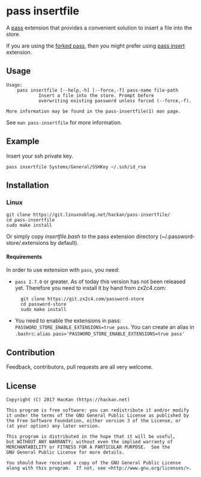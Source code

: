# pass insertfile 

A [pass](https://www.passwordstore.org/) extension that provides a convenient solution to insert a file into the store.

If you are using the [forked pass](https://github.com/HacKanCuBa/password-store), then you might prefer using [pass insert](https://github.com/HacKanCuBa/pass-extension-insert) extension.

## Usage

```
Usage:
    pass insertfile [--help,-h] [--force,-f] pass-name file-path
            Insert a file into the store. Prompt before
            overwriting existing password unless forced (--force,-f).

More information may be found in the pass-insertfile(1) man page.
```

See `man pass-insertfile` for more information.

## Example

Insert your ssh private key.

    pass insertfile Systems/General/SSHKey ~/.ssh/id_rsa

## Installation

### Linux

    git clone https://git.linuxnoblog.net/hackan/pass-insertfile/
    cd pass-insertfile
    sudo make install

Or simply copy *insertfile.bash* to the pass extension directory (~/.password-store/.extensions by default).

#### Requirements

In order to use extension with `pass`, you need:
* `pass 1.7.0` or greater. As of today this version has not been released yet.
Therefore you need to install it by hand from zx2c4.com:

		git clone https://git.zx2c4.com/password-store
		cd password-store
		sudo make install

* You need to enable the extensions in pass: `PASSWORD_STORE_ENABLE_EXTENSIONS=true pass`.
You can create an alias in `.bashrc`: `alias pass='PASSWORD_STORE_ENABLE_EXTENSIONS=true pass'`

## Contribution
Feedback, contributors, pull requests are all very welcome.

## License

    Copyright (C) 2017 HacKan (https://hackan.net)

    This program is free software: you can redistribute it and/or modify
    it under the terms of the GNU General Public License as published by
    the Free Software Foundation, either version 3 of the License, or
    (at your option) any later version.

    This program is distributed in the hope that it will be useful,
    but WITHOUT ANY WARRANTY; without even the implied warranty of
    MERCHANTABILITY or FITNESS FOR A PARTICULAR PURPOSE.  See the
    GNU General Public License for more details.

    You should have received a copy of the GNU General Public License
    along with this program.  If not, see <http://www.gnu.org/licenses/>.

